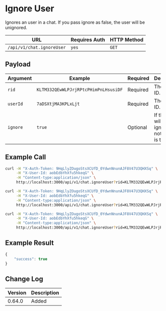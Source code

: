 # Ignore User

Ignores an user in a chat. If you pass ignore as false, the user will be unignored.

| URL                       | Requires Auth | HTTP Method |
| ------------------------- | ------------- | ----------- |
| `/api/v1/chat.ignoreUser` | `yes`         | `GET`       |

## Payload

| Argument | Example                              | Required | Description                                          |
| -------- | ------------------------------------ | -------- | ---------------------------------------------------- |
| `rid`    | `KLTM332QEwWLPJrjRPtcPHimPnLHsusiDF` | Required | The room ID.                                         |
| `userId` | `7aDSXtjMA3KPLxLjt`                  | Required | The User ID.                                         |
| `ignore` | `true`                               | Optional | If the user will be ignored or not, default is true. |

## Example Call

```bash
curl -H "X-Auth-Token: 9HqLlyZOugoStsXCUfD_0YdwnNnunAJF8V47U3QHXSq" \
     -H "X-User-Id: aobEdbYhXfu5hkeqG" \
     -H "Content-type:application/json" \
     http://localhost:3000/api/v1/chat.ignoreUser?rid=KLTM332QEwWLPJrjRPtcPHimPnLHsusiDF&userId=7aDSXtjMA3KPLxLjt
```

```bash
curl -H "X-Auth-Token: 9HqLlyZOugoStsXCUfD_0YdwnNnunAJF8V47U3QHXSq" \
     -H "X-User-Id: aobEdbYhXfu5hkeqG" \
     -H "Content-type:application/json" \
     http://localhost:3000/api/v1/chat.ignoreUser?rid=KLTM332QEwWLPJrjRPtcPHimPnLHsusiDF&ignore=true
```

```bash
curl -H "X-Auth-Token: 9HqLlyZOugoStsXCUfD_0YdwnNnunAJF8V47U3QHXSq" \
     -H "X-User-Id: aobEdbYhXfu5hkeqG" \
     -H "Content-type:application/json" \
     http://localhost:3000/api/v1/chat.ignoreUser?rid=KLTM332QEwWLPJrjRPtcPHimPnLHsusiDF&ignore=false
```

## Example Result

```javascript
{
    "success": true
}
```

## Change Log

| Version | Description |
| ------- | ----------- |
| 0.64.0  | Added       |
